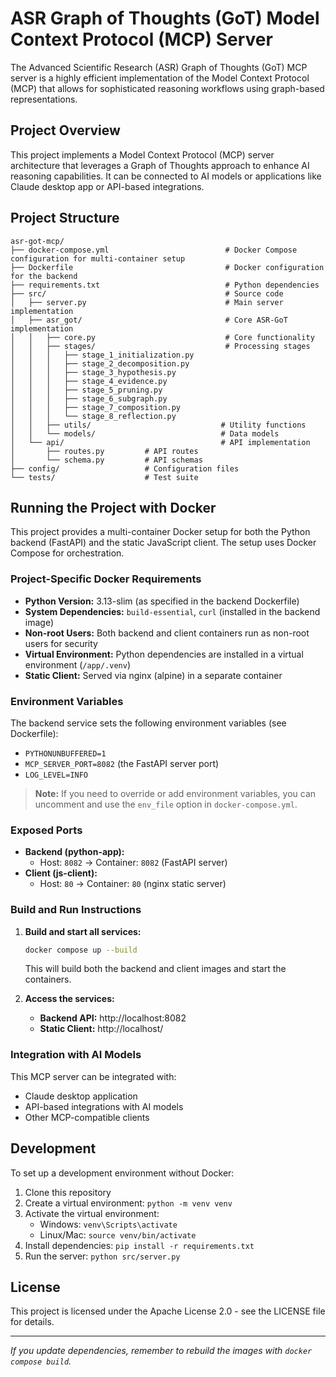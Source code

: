 # ASR Graph of Thoughts (GoT) Model Context Protocol (MCP) Server

The Advanced Scientific Research (ASR) Graph of Thoughts (GoT) MCP server is a highly efficient implementation of the Model Context Protocol (MCP) that allows for sophisticated reasoning workflows using graph-based representations.

## Project Overview

This project implements a Model Context Protocol (MCP) server architecture that leverages a Graph of Thoughts approach to enhance AI reasoning capabilities. It can be connected to AI models or applications like Claude desktop app or API-based integrations.

## Project Structure

```
asr-got-mcp/
├── docker-compose.yml                          # Docker Compose configuration for multi-container setup
├── Dockerfile                                  # Docker configuration for the backend
├── requirements.txt                            # Python dependencies
├── src/                                        # Source code
│   ├── server.py                               # Main server implementation
│   ├── asr_got/                                # Core ASR-GoT implementation
│   │   ├── core.py                             # Core functionality
│   │   ├── stages/                             # Processing stages
│   │   │   ├── stage_1_initialization.py
│   │   │   ├── stage_2_decomposition.py
│   │   │   ├── stage_3_hypothesis.py
│   │   │   ├── stage_4_evidence.py
│   │   │   ├── stage_5_pruning.py
│   │   │   ├── stage_6_subgraph.py
│   │   │   ├── stage_7_composition.py
│   │   │   └── stage_8_reflection.py
│   │   ├── utils/                             # Utility functions
│   │   └── models/                            # Data models
│   └── api/                                   # API implementation
│       ├── routes.py         # API routes
│       └── schema.py         # API schemas
├── config/                   # Configuration files
└── tests/                    # Test suite
```

## Running the Project with Docker

This project provides a multi-container Docker setup for both the Python backend (FastAPI) and the static JavaScript client. The setup uses Docker Compose for orchestration.

### Project-Specific Docker Requirements
- **Python Version:** 3.13-slim (as specified in the backend Dockerfile)
- **System Dependencies:** `build-essential`, `curl` (installed in the backend image)
- **Non-root Users:** Both backend and client containers run as non-root users for security
- **Virtual Environment:** Python dependencies are installed in a virtual environment (`/app/.venv`)
- **Static Client:** Served via nginx (alpine) in a separate container

### Environment Variables
The backend service sets the following environment variables (see Dockerfile):
- `PYTHONUNBUFFERED=1`
- `MCP_SERVER_PORT=8082` (the FastAPI server port)
- `LOG_LEVEL=INFO`

> **Note:** If you need to override or add environment variables, you can uncomment and use the `env_file` option in `docker-compose.yml`.

### Exposed Ports
- **Backend (python-app):**
  - Host: `8082` → Container: `8082` (FastAPI server)
- **Client (js-client):**
  - Host: `80` → Container: `80` (nginx static server)

### Build and Run Instructions
1. **Build and start all services:**
   ```sh
   docker compose up --build
   ```
   This will build both the backend and client images and start the containers.

2. **Access the services:**
   - **Backend API:** http://localhost:8082
   - **Static Client:** http://localhost/

### Integration with AI Models

This MCP server can be integrated with:
- Claude desktop application
- API-based integrations with AI models
- Other MCP-compatible clients

## Development

To set up a development environment without Docker:

1. Clone this repository
2. Create a virtual environment: `python -m venv venv`
3. Activate the virtual environment:
   - Windows: `venv\Scripts\activate`
   - Linux/Mac: `source venv/bin/activate`
4. Install dependencies: `pip install -r requirements.txt`
5. Run the server: `python src/server.py`

## License

This project is licensed under the Apache License 2.0 - see the LICENSE file for details.

---

_If you update dependencies, remember to rebuild the images with `docker compose build`._
